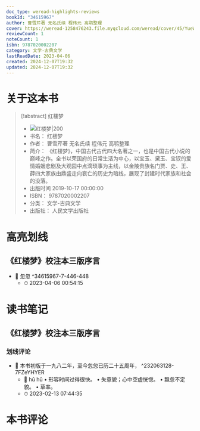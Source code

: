 ```yaml
---
doc_type: weread-highlights-reviews
bookId: "34615967"
author: 曹雪芹著 无名氏续 程伟元 高鹗整理
cover: https://weread-1258476243.file.myqcloud.com/weread/cover/45/YueWen_34615967/t7_YueWen_34615967.jpg
reviewCount: 1
noteCount: 1
isbn: 9787020002207
category: 文学-古典文学
lastReadDate: 2023-04-06
created: 2024-12-07T19:32
updated: 2024-12-07T19:32
---
```

# 关于这本书
> [!abstract] 红楼梦
> - ![ 红楼梦|200](https://weread-1258476243.file.myqcloud.com/weread/cover/45/YueWen_34615967/t7_YueWen_34615967.jpg)
> - 书名： 红楼梦
> - 作者： 曹雪芹著 无名氏续 程伟元 高鹗整理
> - 简介： 《红楼梦》，中国古代古代四大名著之一，也是中国古代小说的巅峰之作。全书以荣国府的日常生活为中心，以宝玉、黛玉、宝钗的爱情婚姻悲剧及大观园中点滴琐事为主线，以金陵贵族名门贾、史、王、薛四大家族由鼎盛走向衰亡的历史为暗线，展现了封建时代家族和社会的没落。
> - 出版时间 2019-10-17 00:00:00
> - ISBN： 9787020002207
> - 分类： 文学-古典文学
> - 出版社： 人民文学出版社

# 高亮划线

## 《红楼梦》校注本三版序言


- 📌 忽忽 ^34615967-7-446-448
    - ⏱ 2023-04-06 00:54:15 
# 读书笔记

## 《红楼梦》校注本三版序言

### 划线评论
- 📌 本书初版于一九八二年，至今忽忽已历二十五周年，  ^232063128-7FZeYHYER
    - 💭 hū hū
• 形容时间过得很快。
• 失意貌；心中空虚恍惚。
• 飘忽不定貌。
• 草率。
    - ⏱ 2023-02-13 07:44:35
   
# 本书评论
